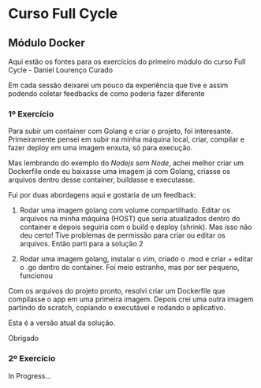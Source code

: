 # Curso Full Cycle

## Módulo Docker

Aqui estão os fontes para os exercícios do primeiro módulo do curso Full Cycle - Daniel Lourenço Curado

Em cada sessão deixarei um pouco da experiência que tive e assim podendo coletar feedbacks de como poderia fazer diferente

### 1º Exercício
Para subir um container com Golang e criar o projeto, foi interesante.
Primeiramente pensei em subir na minha máquina local, criar, compilar e fazer deploy em uma imagem enxuta, só para execução.

Mas lembrando do exemplo do *Nodejs sem Node*, achei melhor criar um Dockerfile onde eu baixasse uma imagem já com Golang, criasse os arquivos dentro desse container, buildasse e executasse.

Fui por duas abordagens aqui e gostaria de um feedback:
1. Rodar uma imagem golang com volume compartilhado. Editar os arquivos na minha máquina (HOST) que seria atualizados dentro do container e depois seguiria com o build e deploy (shrink).
Mas isso não deu certo! Tive problemas de permissão para criar ou editar os arquivos. Então parti para a solução 2

1. Rodar uma imagem golang, instalar o *vim*, criado o .mod e criar + editar o .go dentro do container.
Foi meio estranho, mas por ser pequeno, funcionou

Com os arquivos do projeto pronto, resolvi criar um Dockerfile que compilasse o app em uma primeira imagem.
Depois crei uma outra imagem partindo do scratch, copiando o executável e rodando o aplicativo.

Esta é a versão atual da solução.

Obrigado



### 2º Exercício
In Progress...